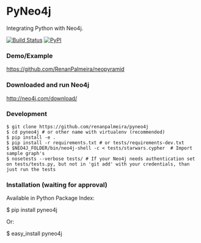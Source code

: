 # PyNeo4j

Integrating Python with Neo4j.

[![Build Status](https://travis-ci.org/RenanPalmeira/pyneo4j.svg?branch=master)](https://travis-ci.org/RenanPalmeira/pyneo4j) [![PyPI](https://img.shields.io/pypi/v/pyneo4j.svg)](https://pypi.python.org/pypi/pyneo4j)

### Demo/Example

https://github.com/RenanPalmeira/neopyramid

### Downloaded and run Neo4j 
	 
http://neo4j.com/download/

### Development

	$ git clone https://github.com/renanpalmeira/pyneo4j
	$ cd pyneo4j # or other name with virtualenv (recommended)
	$ pip install -e .
	$ pip install -r requirements.txt # or tests/requirements-dev.txt
	$ $NEO4J_FOLDER/bin/neo4j-shell -c < tests/starwars.cypher  # Import sample graph's
	$ nosetests --verbose tests/ # If your Neo4j needs authentication set on tests/tests.py, but not in 'git add' with your credentials, than just run the tests

### Installation (waiting for approval)

Available in Python Package Index:

$ pip install pyneo4j

Or:

$ easy_install pyneo4j
